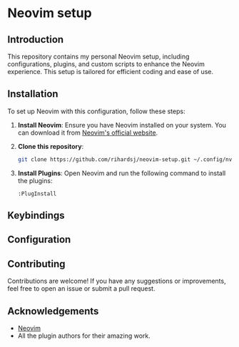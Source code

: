 # Neovim setup

## Introduction
This repository contains my personal Neovim setup, including configurations, plugins, and custom scripts to enhance the Neovim experience. This setup is tailored for efficient coding and ease of use.

## Installation
To set up Neovim with this configuration, follow these steps:

1. **Install Neovim**: Ensure you have Neovim installed on your system. You can download it from [Neovim's official website](https://neovim.io/).

2. **Clone this repository**:
    ```sh
    git clone https://github.com/rihardsj/neovim-setup.git ~/.config/nvim
    ```

3. **Install Plugins**: Open Neovim and run the following command to install the plugins:
    ```vim
    :PlugInstall
    ```

## Keybindings

<!-- TODO: add keybindings  -->

## Configuration

<!-- TODO: add configurations  -->

## Contributing
Contributions are welcome! If you have any suggestions or improvements, feel free to open an issue or submit a pull request.

## Acknowledgements
- [Neovim](https://neovim.io/)
- All the plugin authors for their amazing work.
